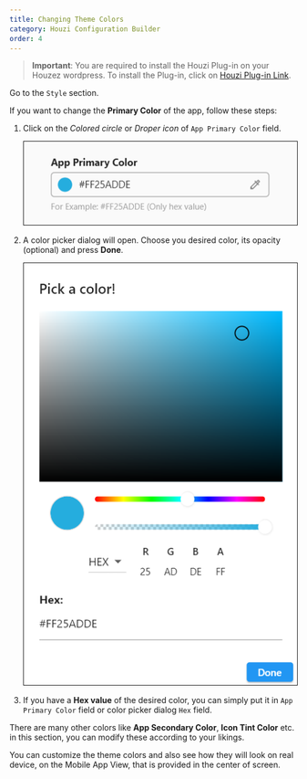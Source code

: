 ```yaml
---
title: Changing Theme Colors
category: Houzi Configuration Builder
order: 4
---
```


> **Important**: You are required to install the Houzi Plug-in on your Houzez wordpress. To install the Plug-in, click on [Houzi Plug-in Link](https://github.com/AdilSoomro/houzi-rest-api).

Go to the `Style` section.

If you want to change the **Primary Color** of the app, follow these steps: 
1. Click on the *Colored circle* or *Droper icon* of `App Primary Color` field.    
 
    <img src="../../images/app-primary-color-field-screenshot.png" alt="app-primary-color-field-screenshot" title="app-primary-color-field-screenshot" border= "1px solid"/>
2. A color picker dialog will open. Choose you desired color, its opacity (optional) and press **Done**.  
 
    <img src="../../images/color-picker-screenshot.png" alt="color-picker-screenshot" title="color-picker-screenshot" border= "1px solid"/>

3. If you have a **Hex value** of the desired color, you can simply put it in `App Primary Color` field or color picker dialog `Hex` field.

There are many other colors like **App Secondary Color**, **Icon Tint Color** etc. in this section, you can modify these according to your likings.

You can customize the theme colors and also see how they will look on real device, on the Mobile App View, that is provided in the center of screen.